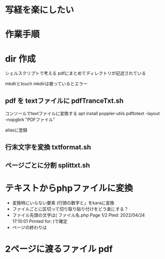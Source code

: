 # 写経を楽にしたい

# 作業手順

# dir 作成
シェルスクリプトで考える
pdfにまとめてディレクトリが記述されている

mkdirとtouch
mkdirは被っているとエラー

## pdf を textファイルに pdfTranceTxt.sh
コンソールでtextファイルに変換する
apt install poppler-utils
pdftotext -layout -nopgbrk "PDFファイル"

ailasに登録

## 行末文字を変換 txtformat.sh

## ページごとに分割 splittxt.sh
# テキストからphpファイルに変換
- 変換時にいらない要素 (行頭の数字と」をkaraに変換
- ファイルごとに区切って切り取り貼り付けをどう楽にする？
- ファイル先頭の文字は(
  ファイル名.php
  Page 1/2
  Pted: 2022/04/24 17:10:01
  Printed for: )で確定
- ページの終わりは</html>
# 2ページに渡るファイル pdf


